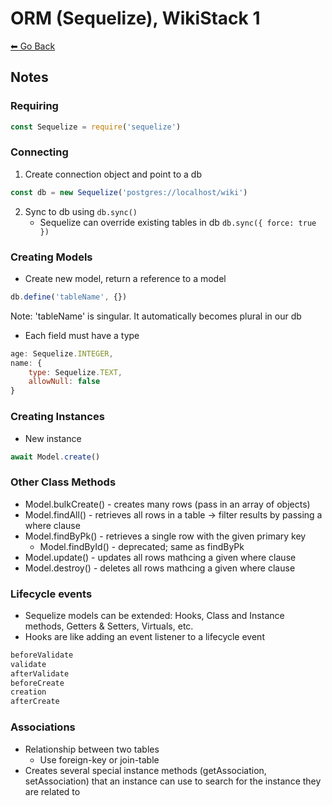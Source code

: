 # ORM (Sequelize), WikiStack 1
[⬅ Go Back](/week2.md)

## **Notes**
### **Requiring**
```Javascript
const Sequelize = require('sequelize')
```

### **Connecting**
1. Create connection object and point to a db
```Javascript
const db = new Sequelize('postgres://localhost/wiki')
```
2. Sync to db using `db.sync()`
    - Sequelize can override existing tables in db `db.sync({ force: true })`

### **Creating Models**
- Create new model, return a reference to a model
```Javascript
db.define('tableName', {})
```
Note:  'tableName' is singular. It automatically becomes plural in our db

- Each field must have a type
```Javascript
age: Sequelize.INTEGER,
name: {
    type: Sequelize.TEXT,
    allowNull: false
}
```

### **Creating Instances**
- New instance
``` Javascript
await Model.create()
```

### **Other Class Methods**
- Model.bulkCreate() - creates many rows (pass in an array of objects)
- Model.findAll() - retrieves all rows in a table -> filter results by passing a where clause
- Model.findByPk() - retrieves a single row with the given primary key
    - Model.findById() - deprecated; same as findByPk
- Model.update() - updates all rows mathcing a given where clause
- Model.destroy() - deletes all rows mathcing a given where clause

### **Lifecycle events**
- Sequelize models can be extended: Hooks, Class and Instance methods, Getters & Setters, Virtuals, etc.
- Hooks are like adding an event listener to a lifecycle event

```Javascript
beforeValidate
validate
afterValidate
beforeCreate
creation
afterCreate
```

### **Associations**
- Relationship between two tables
    - Use foreign-key or join-table
- Creates several special instance methods (getAssociation, setAssociation) that an instance can use to search for the instance they are related to